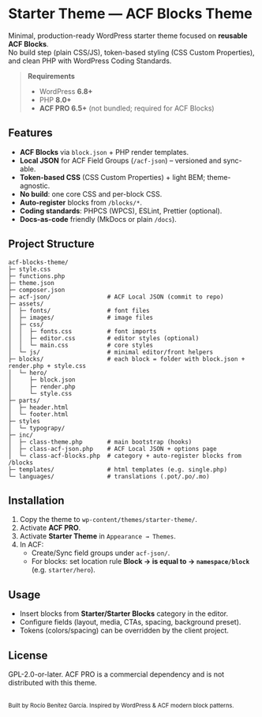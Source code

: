 # Starter Theme — ACF Blocks Theme

Minimal, production-ready WordPress starter theme focused on **reusable ACF Blocks**.  
No build step (plain CSS/JS), token-based styling (CSS Custom Properties), and clean PHP with WordPress Coding Standards.

> **Requirements**
>
> -   WordPress **6.8+**
> -   PHP **8.0+**
> -   **ACF PRO 6.5+** (not bundled; required for ACF Blocks)

## Features

-   **ACF Blocks** via `block.json` + PHP render templates.
-   **Local JSON** for ACF Field Groups (`/acf-json`) – versioned and sync-able.
-   **Token-based CSS** (CSS Custom Properties) + light BEM; theme-agnostic.
-   **No build**: one core CSS and per-block CSS.
-   **Auto-register** blocks from `/blocks/*`.
-   **Coding standards**: PHPCS (WPCS), ESLint, Prettier (optional).
-   **Docs-as-code** friendly (MkDocs or plain `/docs`).

## Project Structure

```
acf-blocks-theme/
├─ style.css
├─ functions.php
├─ theme.json
├─ composer.json
├─ acf-json/                # ACF Local JSON (commit to repo)
├─ assets/
│  ├─ fonts/                # font files
│  ├─ images/               # image files
│  ├─ css/
│  │  ├─ fonts.css          # font imports
│  │  ├─ editor.css         # editor styles (optional)
│  │  └─ main.css           # core styles
│  └─ js/                   # minimal editor/front helpers
├─ blocks/                  # each block = folder with block.json + render.php + style.css
│  └─ hero/
│     ├─ block.json
│     ├─ render.php
│     └─ style.css
├─ parts/
│  ├─ header.html
│  └─ footer.html
├─ styles
│  └─ typograpy/
├─ inc/
│  ├─ class-theme.php       # main bootstrap (hooks)
│  ├─ class-acf-json.php    # ACF Local JSON + options page
│  └─ class-acf-blocks.php  # category + auto-register blocks from /blocks
├─ templates/               # html templates (e.g. single.php)
└─ languages/               # translations (.pot/.po/.mo)
```

## Installation

1. Copy the theme to `wp-content/themes/starter-theme/`.
2. Activate **ACF PRO**.
3. Activate **Starter Theme** in `Appearance → Themes`.
4. In ACF:
    - Create/Sync field groups under `acf-json/`.
    - For blocks: set location rule **Block → is equal to → `namespace/block`** (e.g. `starter/hero`).

## Usage

-   Insert blocks from **Starter/Starter Blocks** category in the editor.
-   Configure fields (layout, media, CTAs, spacing, background preset).
-   Tokens (colors/spacing) can be overridden by the client project.

## License

GPL-2.0-or-later.
ACF PRO is a commercial dependency and is not distributed with this theme.

<br>
<small>Built by Rocío Benítez García. Inspired by WordPress & ACF modern block patterns.<small>
